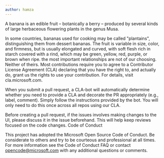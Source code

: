 ```yaml
---
author: hamza
---
```

A banana is an edible fruit – botanically a berry – produced by several kinds
of large herbaceous flowering plants in the genus Musa.

In some countries, bananas used for cooking may be called "plantains",
distinguishing them from dessert bananas. The fruit is variable in size, color,
and firmness, but is usually elongated and curved, with soft flesh rich in
starch covered with a rind, which may be green, yellow, red, purple, or brown
when ripe.
the most important relationships are not of our choosing. Neither of theirs.
Most contributions require you to agree to a Contributor License Agreement (CLA) declaring that you have the right to, and actually do, grant us the rights to use your contribution. For details, visit cla.microsoft.com.

When you submit a pull request, a CLA-bot will automatically determine whether you need to provide a CLA and decorate the PR appropriately (e.g., label, comment). Simply follow the instructions provided by the bot. You will only need to do this once across all repos using our CLA.

Before creating a pull request, if the issues involves making changes to the UI, please discuss it in the issue beforehand. This will help keep reviews focused on the code changes.
Code of Conduct

This project has adopted the Microsoft Open Source Code of Conduct. Be considerate to others and try to be courteous and professional at all times. For more information see the Code of Conduct FAQ or contact opencode@microsoft.com with any additional questions or comments.